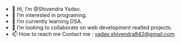 - 👋 Hi, I’m @Shivendra Yadav.
- 👀 I’m interested in programing.
- 🌱 I’m currently learning DSA.
- 💞️ I’m looking to collaborate on web development realted projects.
- 📫 How to reach me Contact me : yadav.shivendra842@gmail.com

<!---
TheLastOptiion/TheLastOptiion is a ✨ special ✨ repository because its `README.md` (this file) appears on your GitHub profile.
You can click the Preview link to take a look at your changes.
--->
